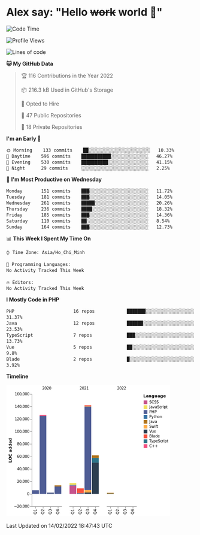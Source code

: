 # Alex say: "Hello ~~work~~ world 🐾"

<!--START_SECTION:waka-->
![Code Time](http://img.shields.io/badge/Code%20Time-837%20hrs%2057%20mins-blue)

![Profile Views](http://img.shields.io/badge/Profile%20Views-11-blue)

![Lines of code](https://img.shields.io/badge/From%20Hello%20World%20I%27ve%20Written-381%20Thousand%20lines%20of%20code-blue)

**🐱 My GitHub Data** 

> 🏆 116 Contributions in the Year 2022
 > 
> 📦 216.3 kB Used in GitHub's Storage 
 > 
> 💼 Opted to Hire
 > 
> 📜 47 Public Repositories 
 > 
> 🔑 18 Private Repositories  
 > 
**I'm an Early 🐤** 

```text
🌞 Morning    133 commits    ██░░░░░░░░░░░░░░░░░░░░░░░   10.33% 
🌆 Daytime    596 commits    ███████████░░░░░░░░░░░░░░   46.27% 
🌃 Evening    530 commits    ██████████░░░░░░░░░░░░░░░   41.15% 
🌙 Night      29 commits     ░░░░░░░░░░░░░░░░░░░░░░░░░   2.25%

```
📅 **I'm Most Productive on Wednesday** 

```text
Monday       151 commits    ███░░░░░░░░░░░░░░░░░░░░░░   11.72% 
Tuesday      181 commits    ███░░░░░░░░░░░░░░░░░░░░░░   14.05% 
Wednesday    261 commits    █████░░░░░░░░░░░░░░░░░░░░   20.26% 
Thursday     236 commits    ████░░░░░░░░░░░░░░░░░░░░░   18.32% 
Friday       185 commits    ███░░░░░░░░░░░░░░░░░░░░░░   14.36% 
Saturday     110 commits    ██░░░░░░░░░░░░░░░░░░░░░░░   8.54% 
Sunday       164 commits    ███░░░░░░░░░░░░░░░░░░░░░░   12.73%

```


📊 **This Week I Spent My Time On** 

```text
⌚︎ Time Zone: Asia/Ho_Chi_Minh

💬 Programming Languages: 
No Activity Tracked This Week

🔥 Editors: 
No Activity Tracked This Week

```

**I Mostly Code in PHP** 

```text
PHP                      16 repos            ███████░░░░░░░░░░░░░░░░░░   31.37% 
Java                     12 repos            ██████░░░░░░░░░░░░░░░░░░░   23.53% 
TypeScript               7 repos             ███░░░░░░░░░░░░░░░░░░░░░░   13.73% 
Vue                      5 repos             ██░░░░░░░░░░░░░░░░░░░░░░░   9.8% 
Blade                    2 repos             █░░░░░░░░░░░░░░░░░░░░░░░░   3.92%

```


**Timeline**

![Chart not found](https://raw.githubusercontent.com/alexzvn/alexzvn/main/charts/bar_graph.png) 


 Last Updated on 14/02/2022 18:47:43 UTC
<!--END_SECTION:waka-->
